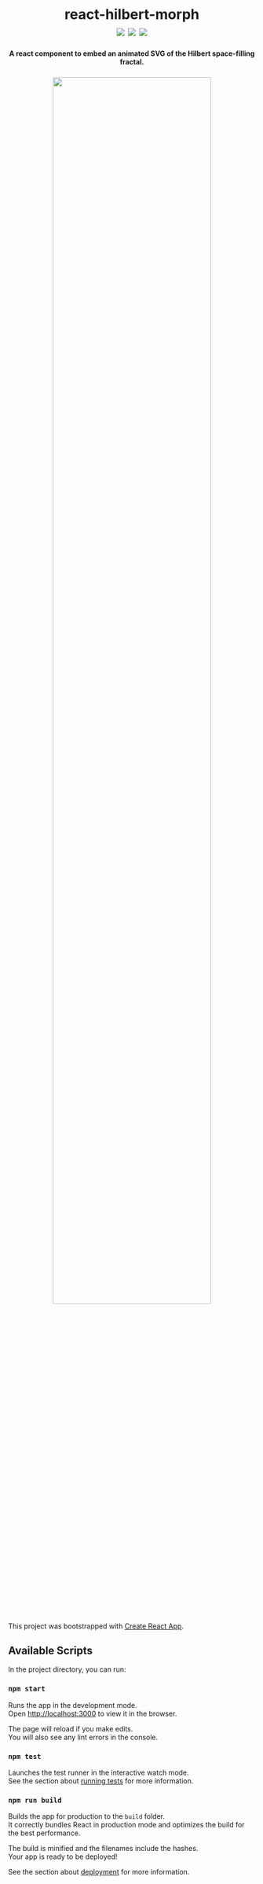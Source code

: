 <div align="center">
<h1 align="center">react-hilbert-morph<br/>
  <span>
  <img src="https://travis-ci.com/samlehman617/react-hilbert-morph.svg?branch=master" />
  <img src="http://hits.dwyl.io/samlehman617/samlehman617/react-hilbert-morph.svg" />
  <a href="https://samlehman.me/react-hilbert-morph"><img src="https://img.shields.io/badge/Demo-brightgreen.svg?style=flat" /></a>
  </span>
  <br/>
</h1>
<h4>A react component to embed an animated SVG of the Hilbert space-filling fractal.</h4>
  <h3 align="center">
    <img text-align="middle" src="https://raw.githubusercontent.com/samlehman617/react-hilbert-morph/master/demo.gif" width="80%"/>
   <h3>
</div>

This project was bootstrapped with [Create React App](https://github.com/facebook/create-react-app).

## Available Scripts

In the project directory, you can run:

### `npm start`

Runs the app in the development mode.<br>
Open [http://localhost:3000](http://localhost:3000) to view it in the browser.

The page will reload if you make edits.<br>
You will also see any lint errors in the console.

### `npm test`

Launches the test runner in the interactive watch mode.<br>
See the section about [running tests](https://facebook.github.io/create-react-app/docs/running-tests) for more information.

### `npm run build`

Builds the app for production to the `build` folder.<br>
It correctly bundles React in production mode and optimizes the build for the best performance.

The build is minified and the filenames include the hashes.<br>
Your app is ready to be deployed!

See the section about [deployment](https://facebook.github.io/create-react-app/docs/deployment) for more information.
